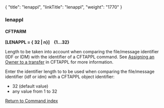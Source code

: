 {
    "title": "lenappl",
    "linkTitle": "lenappl",
    "weight": "1770"
}<span id="lenappl"></span>

### lenappl

#### CFTPARM

****[LENAPPL = { 32
&#124; n}]    {1...32}****

Length to be taken into account when comparing the file/message identifier
(IDF or IDM) with the identifier of a CFTAPPL command. See [Assigning
an Owner to a transfer]() in CFTAPPL for more
information.

Enter the identifier length to to be used when comparing the file/message
identifier (idf or idm)
with a CFTAPPL object identifier:

- 32
    (default value)
- any
    value from 1 to 32

[Return to Command index](../../)
